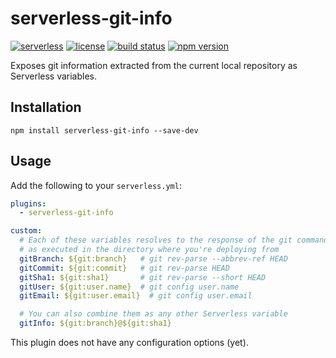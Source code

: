 # serverless-git-info

[![serverless][icon-serverless]][link-serverless]
[![license][icon-lic]][link-lic]
[![build status][icon-ci]][link-ci]
[![npm version][icon-npm]][link-npm]

Exposes git information extracted from the current local repository as Serverless variables.

## Installation

```
npm install serverless-git-info --save-dev
```

## Usage

Add the following to your `serverless.yml`:

```yml
plugins:
  - serverless-git-info

custom:
  # Each of these variables resolves to the response of the git command in the comment,
  # as executed in the directory where you're deploying from
  gitBranch: ${git:branch}   # git rev-parse --abbrev-ref HEAD
  gitCommit: ${git:commit}   # git rev-parse HEAD
  gitSha1: ${git:sha1}       # git rev-parse --short HEAD
  gitUser: ${git:user.name}  # git config user.name
  gitEmail: ${git:user.email}  # git config user.email

  # You can also combine them as any other Serverless variable
  gitInfo: ${git:branch}@${git:sha1}
```

This plugin does not have any configuration options (yet).

[//]: # (Note: icon sources seem to be random. It's just because shields.io is extremely slow so using alternatives whenever possible)
[icon-serverless]: http://public.serverless.com/badges/v3.svg
[icon-lic]: https://img.shields.io/github/license/coyoteecd/serverless-git-info
[icon-ci]: https://travis-ci.com/coyoteecd/serverless-git-info.svg?branch=master
[icon-npm]: https://badge.fury.io/js/serverless-git-info.svg

[link-serverless]: http://www.serverless.com
[link-lic]: https://github.com/coyoteecd/serverless-git-info/blob/master/LICENSE
[link-ci]: https://travis-ci.com/coyoteecd/serverless-git-info
[link-npm]: https://www.npmjs.com/package/serverless-git-info
